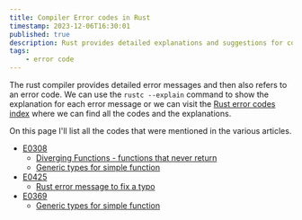 ```yaml
---
title: Compiler Error codes in Rust
timestamp: 2023-12-06T16:30:01
published: true
description: Rust provides detailed explanations and suggestions for compiler errors, but sometimes further examples can help.
tags:
    - error code
---
```


The rust compiler provides detailed error messages and then also refers to an error code.
We can use the `rustc --explain` command to show the explanation for each error message or
we can visit the [Rust error codes index](https://doc.rust-lang.org/error_codes/) where we can find
all the codes and the explanations.


On this page I'll list all the codes that were mentioned in the various articles.

* [E0308](https://doc.rust-lang.org/error_codes/E0308.html)
    * [Diverging Functions - functions that never return](/diverging-functions)
    * [Generic types for simple function](/generic-types-for-simple-function)
* [E0425](https://doc.rust-lang.org/error_codes/E0425.html)
    * [Rust error message to fix a typo](/error-message-to-fix-typo)
* [E0369](https://doc.rust-lang.org/error_codes/E0369)
    * [Generic types for simple function](/generic-types-for-simple-function)

